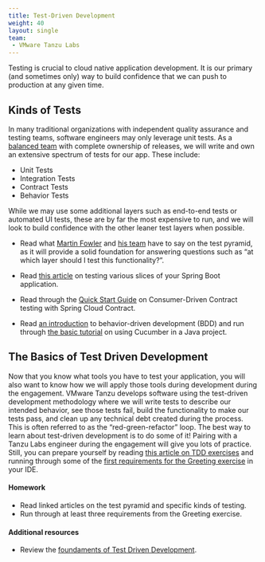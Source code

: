 ```yaml
---
title: Test-Driven Development
weight: 40
layout: single
team:
 - VMware Tanzu Labs
---
```


Testing is crucial to cloud native application development. It is our primary (and sometimes only) way to build confidence that we can push to production at any given time.

## Kinds of Tests

In many traditional organizations with independent quality assurance and testing teams, software engineers may only leverage unit tests. As a [balanced team](/outcomes/application-development/balanced-teams/) with complete ownership of releases, we will write and own an extensive spectrum of tests for our app. These include:
* Unit Tests
* Integration Tests
* Contract Tests
* Behavior Tests

While we may use some additional layers such as end-to-end tests or automated UI tests, these are by far the most expensive to run, and we will look to build confidence with the other leaner test layers when possible.

* Read what [Martin Fowler](https://martinfowler.com/bliki/TestPyramid.html) and [his team](https://martinfowler.com/articles/practical-test-pyramid.html) have to say on the test pyramid, as it will provide a solid foundation for answering questions such as “at which layer should I test this functionality?”.

* Read [this article](https://spring.io/blog/2016/04/15/testing-improvements-in-spring-boot-1-4) on testing various slices of your Spring Boot application.

* Read through the [Quick Start Guide](https://cloud.spring.io/spring-cloud-contract/) on Consumer-Driven Contract testing with Spring Cloud Contract.

* Read [an introduction](https://docs.cucumber.io/bdd/) to behavior-driven development (BDD) and run through [the basic tutorial](https://docs.cucumber.io/guides/10-minute-tutorial/) on using Cucumber in a Java project.



## The Basics of Test Driven Development

Now that you know what tools you have to test your application, you will also want to know how we will apply those tools during development during the engagement. VMware Tanzu develops software using the test-driven development methodology where we will write tests to describe our intended behavior, see those tests fail, build the functionality to make our tests pass, and clean up any technical debt created during the process. This is often referred to as the “red-green-refactor” loop.
The best way to learn about test-driven development is to do some of it! Pairing with a Tanzu Labs engineer during the engagement will give you lots of practice. Still, you can prepare yourself by reading [this article on TDD exercises](https://medium.com/@marlenac/learning-tdd-with-katas-3f499cb9c492) and running through some of the [first requirements for the Greeting exercise](https://github.com/testdouble/contributing-tests/wiki/Greeting-Kata) in your IDE.


#### Homework

- Read linked articles on the test pyramid and specific kinds of testing.
- Run through at least three requirements from the Greeting exercise.


#### Additional resources

- Review the [foundaments of Test Driven Development](/outcomes/application-development/test-driven-development/). 